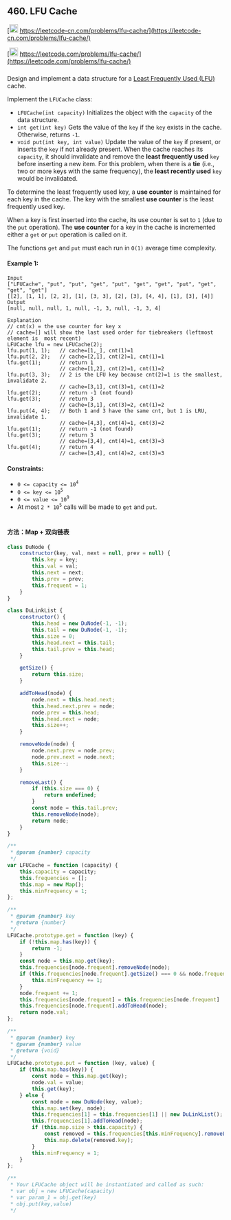 ## 460. LFU Cache

[<img src="https://static.leetcode-cn.com/cn-mono-assets/production/assets/logo-dark-cn.c42314a8.svg" height="20" /> https://leetcode-cn.com/problems/lfu-cache/](https://leetcode-cn.com/problems/lfu-cache/)

[<img src="https://assets.leetcode.com/static_assets/public/webpack_bundles/images/logo-dark.e99485d9b.svg" height="20"/> https://leetcode.com/problems/lfu-cache/](https://leetcode.com/problems/lfu-cache/)

###

Design and implement a data structure for a [Least Frequently Used (LFU)](https://en.wikipedia.org/wiki/Least_frequently_used) cache.

Implement the `LFUCache` class:

-   `LFUCache(int capacity)` Initializes the object with the `capacity` of the data structure.
-   `int get(int key)` Gets the value of the `key` if the `key` exists in the cache. Otherwise, returns `-1`.
-   `void put(int key, int value)` Update the value of the `key` if present, or inserts the `key` if not already present. When the cache reaches its `capacity`, it should invalidate and remove the **least frequently used** `key` before inserting a new item. For this problem, when there is a **tie** (i.e., two or more keys with the same frequency), the **least recently used** `key` would be invalidated.

To determine the least frequently used key, a **use counter** is maintained for each key in the cache. The key with the smallest **use counter** is the least frequently used key.

When a key is first inserted into the cache, its use counter is set to `1` (due to the `put` operation). The **use counter** for a key in the cache is incremented either a `get` or `put` operation is called on it.

The functions `get` and `put` must each run in `O(1)` average time complexity.

#### Example 1:

```
Input
["LFUCache", "put", "put", "get", "put", "get", "get", "put", "get", "get", "get"]
[[2], [1, 1], [2, 2], [1], [3, 3], [2], [3], [4, 4], [1], [3], [4]]
Output
[null, null, null, 1, null, -1, 3, null, -1, 3, 4]

Explanation
// cnt(x) = the use counter for key x
// cache=[] will show the last used order for tiebreakers (leftmost element is  most recent)
LFUCache lfu = new LFUCache(2);
lfu.put(1, 1);   // cache=[1,_], cnt(1)=1
lfu.put(2, 2);   // cache=[2,1], cnt(2)=1, cnt(1)=1
lfu.get(1);      // return 1
                 // cache=[1,2], cnt(2)=1, cnt(1)=2
lfu.put(3, 3);   // 2 is the LFU key because cnt(2)=1 is the smallest, invalidate 2.
                 // cache=[3,1], cnt(3)=1, cnt(1)=2
lfu.get(2);      // return -1 (not found)
lfu.get(3);      // return 3
                 // cache=[3,1], cnt(3)=2, cnt(1)=2
lfu.put(4, 4);   // Both 1 and 3 have the same cnt, but 1 is LRU, invalidate 1.
                 // cache=[4,3], cnt(4)=1, cnt(3)=2
lfu.get(1);      // return -1 (not found)
lfu.get(3);      // return 3
                 // cache=[3,4], cnt(4)=1, cnt(3)=3
lfu.get(4);      // return 4
                 // cache=[3,4], cnt(4)=2, cnt(3)=3
```

#### Constraints:

-   `0 <= capacity <= 10`<sup>`4`</sup>
-   `0 <= key <= 10`<sup>`5`</sup>
-   `0 <= value <= 10`<sup>`9`</sup>
-   At most `2 * 10`<sup>`5`</sup> calls will be made to `get` and `put`.

#

#### 方法：Map + 双向链表

```js
class DuNode {
    constructor(key, val, next = null, prev = null) {
        this.key = key;
        this.val = val;
        this.next = next;
        this.prev = prev;
        this.frequent = 1;
    }
}

class DuLinkList {
    constructor() {
        this.head = new DuNode(-1, -1);
        this.tail = new DuNode(-1, -1);
        this.size = 0;
        this.head.next = this.tail;
        this.tail.prev = this.head;
    }

    getSize() {
        return this.size;
    }

    addToHead(node) {
        node.next = this.head.next;
        this.head.next.prev = node;
        node.prev = this.head;
        this.head.next = node;
        this.size++;
    }

    removeNode(node) {
        node.next.prev = node.prev;
        node.prev.next = node.next;
        this.size--;
    }

    removeLast() {
        if (this.size === 0) {
            return undefined;
        }
        const node = this.tail.prev;
        this.removeNode(node);
        return node;
    }
}

/**
 * @param {number} capacity
 */
var LFUCache = function (capacity) {
    this.capacity = capacity;
    this.frequencies = [];
    this.map = new Map();
    this.minFrequency = 1;
};

/**
 * @param {number} key
 * @return {number}
 */
LFUCache.prototype.get = function (key) {
    if (!this.map.has(key)) {
        return -1;
    }
    const node = this.map.get(key);
    this.frequencies[node.frequent].removeNode(node);
    if (this.frequencies[node.frequent].getSize() === 0 && node.frequent === this.minFrequency) {
        this.minFrequency += 1;
    }
    node.frequent += 1;
    this.frequencies[node.frequent] = this.frequencies[node.frequent] || new DuLinkList();
    this.frequencies[node.frequent].addToHead(node);
    return node.val;
};

/**
 * @param {number} key
 * @param {number} value
 * @return {void}
 */
LFUCache.prototype.put = function (key, value) {
    if (this.map.has(key)) {
        const node = this.map.get(key);
        node.val = value;
        this.get(key);
    } else {
        const node = new DuNode(key, value);
        this.map.set(key, node);
        this.frequencies[1] = this.frequencies[1] || new DuLinkList();
        this.frequencies[1].addToHead(node);
        if (this.map.size > this.capacity) {
            const removed = this.frequencies[this.minFrequency].removeLast();
            this.map.delete(removed.key);
        }
        this.minFrequency = 1;
    }
};

/**
 * Your LFUCache object will be instantiated and called as such:
 * var obj = new LFUCache(capacity)
 * var param_1 = obj.get(key)
 * obj.put(key,value)
 */
```
